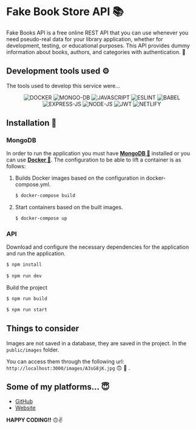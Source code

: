 # Fake Book Store API :books:

Fake Books API is a free online REST API that you can use whenever you need pseudo-real data for your library application, whether for development, testing, or educational purposes. This API provides dummy information about books, authors, and categories with authentication. :closed_book:

## Development tools used :gear:

The tools used to develop this service were...

<div align='center'>

![**DOCKER**](https://img.shields.io/badge/Docker-2CA5E0?style=for-the-badge&logo=docker&logoColor=white)
![**MONGO-DB**](https://img.shields.io/badge/MongoDB-4EA94B?style=for-the-badge&logo=mongodb&logoColor=white)
![**JAVASCRIPT**](https://img.shields.io/badge/JavaScript-323330?style=for-the-badge&logo=javascript&logoColor=F7DF1E)
![**ESLINT**](https://img.shields.io/badge/eslint-3A33D1?style=for-the-badge&logo=eslint&logoColor=white)
![**BABEL**](https://img.shields.io/badge/Babel-F9DC3E?style=for-the-badge&logo=babel&logoColor=white)
![**EXPRESS-JS**](https://img.shields.io/badge/Express%20js-000000?style=for-the-badge&logo=express&logoColor=white)
![**NODE-JS**](https://img.shields.io/badge/Node%20js-339933?style=for-the-badge&logo=nodedotjs&logoColor=white)
![**JWT**](https://img.shields.io/badge/JWT-000000?style=for-the-badge&logo=JSON%20web%20tokens&logoColor=white)
![**NETLIFY**](https://img.shields.io/badge/Netlify-00C7B7?style=for-the-badge&logo=netlify&logoColor=white)

</div>

## Installation :rocket:

### MongoDB 

In order to run the application you must have [**MongoDB :seedling:**](https://www.mongodb.com/) installed or you can use [**Docker :whale2:**](https://www.docker.com/products/docker-desktop/). The configuration to be able to lift a container is as follows:

1. Builds Docker images based on the configuration in docker-compose.yml.

    ```sh
    $ docker-compose build
    ```

2. Start containers based on the built images.

    ```sh
    $ docker-compose up
    ```

### API

Download and configure the necessary dependencies for the application and run the application.

```sh
$ npm install
    
$ npm run dev
```

Build the project

```sh
$ npm run build

$ npm run start
```

## Things to consider

Images are not saved in a database, they are saved in the project. In the `public/images` folder.

You can access them through the following url: `http://localhost:3000/images/A3sG8jK.jpg` :upside_down_face: :slightly_smiling_face: .

## Some of my platforms... :innocent:

- [GitHub](https://github.com/FLCHRIS)
- [Website](https://christianfl.netlify.app/)

**HAPPY CODING!!** 🙃✌️